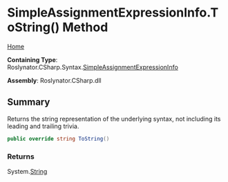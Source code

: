 # SimpleAssignmentExpressionInfo\.ToString\(\) Method

[Home](../../../../../README.md)

**Containing Type**: Roslynator\.CSharp\.Syntax\.[SimpleAssignmentExpressionInfo](../README.md)

**Assembly**: Roslynator\.CSharp\.dll

## Summary

Returns the string representation of the underlying syntax, not including its leading and trailing trivia\.

```csharp
public override string ToString()
```

### Returns

System\.[String](https://docs.microsoft.com/en-us/dotnet/api/system.string)

